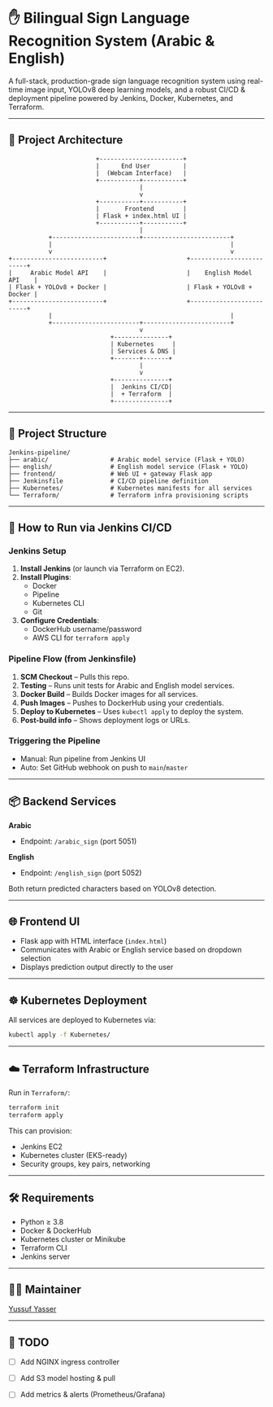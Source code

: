 # ✋ Bilingual Sign Language Recognition System (Arabic & English)

A full-stack, production-grade sign language recognition system using real-time image input, YOLOv8 deep learning models, and a robust CI/CD & deployment pipeline powered by Jenkins, Docker, Kubernetes, and Terraform.

---

## 🧠 Project Architecture

```
                        +-----------------------+
                        |      End User         |
                        |  (Webcam Interface)   |
                        +-----------+-----------+
                                    |
                                    v
                        +-----------+-----------+
                        |       Frontend        |
                        | Flask + index.html UI |
                        +-----------+-----------+
                                    |
           +------------------------+------------------------+
           |                                                 |
           v                                                 v
+-------------------------+                      +-------------------------+
|     Arabic Model API    |                      |    English Model API    |
| Flask + YOLOv8 + Docker |                      | Flask + YOLOv8 + Docker |
+-------------------------+                      +-------------------------+
           |                                                 |
           +------------------------+------------------------+
                                    v
                            +---------------+
                            | Kubernetes     |
                            | Services & DNS |
                            +-------+-------+
                                    |
                                    v
                            +---------------+
                            |  Jenkins CI/CD|
                            |  + Terraform  |
                            +---------------+
```

---

## 📁 Project Structure

```
Jenkins-pipeline/
├── arabic/                 # Arabic model service (Flask + YOLO)
├── english/                # English model service (Flask + YOLO)
├── frontend/               # Web UI + gateway Flask app
├── Jenkinsfile             # CI/CD pipeline definition
├── Kubernetes/             # Kubernetes manifests for all services
└── Terraform/              # Terraform infra provisioning scripts
```

---

## 🚀 How to Run via Jenkins CI/CD

### Jenkins Setup

1. **Install Jenkins** (or launch via Terraform on EC2).
2. **Install Plugins**:
   - Docker
   - Pipeline
   - Kubernetes CLI
   - Git
3. **Configure Credentials**:
   - DockerHub username/password
   - AWS CLI for `terraform apply`

### Pipeline Flow (from Jenkinsfile)

1. **SCM Checkout** – Pulls this repo.
2. **Testing** – Runs unit tests for Arabic and English model services.
3. **Docker Build** – Builds Docker images for all services.
4. **Push Images** – Pushes to DockerHub using your credentials.
5. **Deploy to Kubernetes** – Uses `kubectl apply` to deploy the system.
6. **Post-build info** – Shows deployment logs or URLs.

### Triggering the Pipeline

- Manual: Run pipeline from Jenkins UI
- Auto: Set GitHub webhook on push to `main`/`master`

---

## 📦 Backend Services

**Arabic**
- Endpoint: `/arabic_sign` (port 5051)

**English**
- Endpoint: `/english_sign` (port 5052)

Both return predicted characters based on YOLOv8 detection.

---

## 🌐 Frontend UI

- Flask app with HTML interface (`index.html`)
- Communicates with Arabic or English service based on dropdown selection
- Displays prediction output directly to the user

---

## ☸️ Kubernetes Deployment

All services are deployed to Kubernetes via:

```bash
kubectl apply -f Kubernetes/
```

---

## ☁️ Terraform Infrastructure

Run in `Terraform/`:

```bash
terraform init
terraform apply
```

This can provision:
- Jenkins EC2
- Kubernetes cluster (EKS-ready)
- Security groups, key pairs, networking

---

## 🛠️ Requirements

- Python ≥ 3.8
- Docker & DockerHub
- Kubernetes cluster or Minikube
- Terraform CLI
- Jenkins server

---

## 👨‍💻 Maintainer

[Yussuf Yasser](https://github.com/yussufyasser)

---

## 🧪 TODO

- [ ] Add NGINX ingress controller
- [ ] Add S3 model hosting & pull
- [ ] Add metrics & alerts (Prometheus/Grafana)


